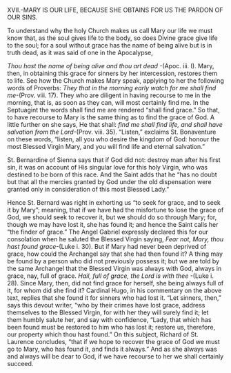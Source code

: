 
XVII.-MARY IS OUR LIFE, BECAUSE SHE OBTAINS FOR US THE PARDON OF OUR SINS.

To understand why the holy Church makes us call Mary our life we must know that, as the soul gives life to the body, so does Divine grace give life to the soul; for a soul without grace has the name of being alive but is in truth dead, as it was said of one in the Apocalypse,

_Thou hast the name of being alive and thou art dead_ -(Apoc. iii. I). Mary, then, in obtaining this grace for sinners by her intercession, restores them to life. See how the Church makes Mary speak, applying to her the following words of Proverbs: _They that in the morning early watch for me shall find me_-(Prov. viii. 17). They who are diligent in having recourse to me in the morning, that is, as soon as they can, will most certainly find me. In the Septuagint the words shall find me are rendered “shall find grace.” So that, to have recourse to Mary is the same thing as to find the grace of God. A little further on she says, He that shall: _find me shall find life, and shall have salvation from the Lord_-(Prov. viii. 35). “Listen,” exclaims St. Bonaventure on these words, “listen, all you who desire the kingdom of God: honour the most Blessed Virgin Mary, and you will find life and eternal salvation.”

St. Bernardine of Sienna says that if God did not: destroy man after his first sin, it was on account of His singular love for this holy Virgin, who was destined to be born of this race. And the Saint adds that he “has no doubt but that all the mercies granted by God under the old dispensation were granted only in consideration of this most Blessed Lady.”

Hence St. Bernard was right in exhorting us “to seek for grace, and to seek it by Mary”; meaning, that if we have had the misfortune to lose the grace of God, we should seek to recover it, but we should do so through Mary; for, though we may have lost it, she has found it; and hence the Saint calls her “the finder of grace.” The Angel Gabriel expressly declared this for our consolation when he saluted the Blessed Virgin saying, _Fear not, Mary, thou hast found grace_-(Luke i. 30). But if Mary had never been deprived of grace, how could the Archangel say that she had then found it? A thing may be found by a person who did not previously possess it; but we are told by the same Archangel that the Blessed Virgin was always with God, always in grace, nay, full of grace. _Hail, full of grace, the Lord is with thee_ -(Luke i. 28). Since Mary, then, did not find grace for herself, she being always full of it, for whom did she find it? Cardinal Hugo, in his commentary on the above text, replies that she found it for sinners who had lost it. “Let sinners, then,” says this devout writer, “who by their crimes have lost grace, address themselves to the Blessed Virgin, for with her they will surely find it; let them humbly salute her, and say with confidence, “Lady, that which has been found must be restored to him who has lost it; restore us, therefore, our property which thou hast found.” On this subject, Richard of St. Laurence concludes, “that if we hope to recover the grace of God we must go to Mary, who has found it, and finds it always.” And as she always was and always will be dear to God, if we have recourse to her we shall certainly succeed.

